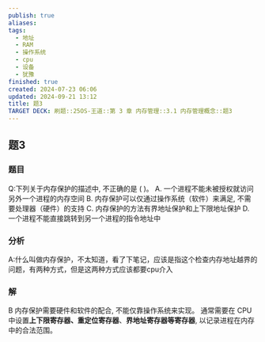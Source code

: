 ```yaml
---
publish: true
aliases: 
tags:
  - 地址
  - RAM
  - 操作系统
  - cpu
  - 设备
  - 犹豫
finished: true
created: 2024-07-23 06:06
updated: 2024-09-21 13:12
title: 题3
TARGET DECK: 刷题::25OS-王道::第 3 章 内存管理::3.1 内存管理概念::题3
---
```

## 题3
### 题目
Q:下列关于内存保护的描述中, 不正确的是 ( )。
A. 一个进程不能未被授权就访问另外一个进程的内存空间
B. 内存保护可以仅通过操作系统（软件）来满足, 不需要处理器（硬件）的支持
C. 内存保护的方法有界地址保护和上下限地址保护
D. 一个进程不能直接跳转到另一个进程的指令地址中
### 分析
A:什么叫做内存保护，不太知道，看了下笔记，应该是指这个检查内存地址越界的问题，有两种方式，但是这两种方式应该都要cpu介入
### 解
B
内存保护需要硬件和软件的配合, 不能仅靠操作系统来实现。
通常需要在 CPU 中设置**上下限寄存器、重定位寄存器**、**界地址寄存器等寄存器**, 以记录进程在内存中的合法范围。
<!--ID: 1724147519852-->
